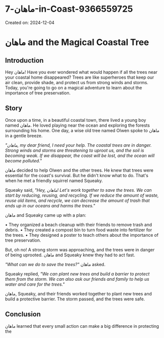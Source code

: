 # ماهان-7-in-Coast-9366559725

Created on: 2024-12-04

**ماهان and the Magical Coastal Tree**
=====================================

**Introduction**
---------------

Hey ماهان! Have you ever wondered what would happen if all the trees near your coastal home disappeared? Trees are like superheroes that keep our air clean, provide shade, and protect us from strong winds and storms. Today, you're going to go on a magical adventure to learn about the importance of tree preservation.

**Story**
---------

Once upon a time, in a beautiful coastal town, there lived a young boy named ماهان. He loved playing near the ocean and exploring the forests surrounding his home. One day, a wise old tree named Olwen spoke to ماهان in a gentle breeze.

*"ماهان, my dear friend, I need your help. The coastal trees are in danger. Strong winds and storms are threatening to uproot us, and the soil is becoming weak. If we disappear, the coast will be lost, and the ocean will become polluted."*

ماهان decided to help Olwen and the other trees. He knew that trees were essential for the coast's survival. But he didn't know what to do. That's when he met a friendly squirrel named Squeaky.

Squeaky said, *"Hey, ماهان! Let's work together to save the trees. We can start by reducing, reusing, and recycling. If we reduce the amount of waste, reuse old items, and recycle, we can decrease the amount of trash that ends up in our oceans and harms the trees."*

ماهان and Squeaky came up with a plan:

• They organized a beach cleanup with their friends to remove trash and debris.
• They created a compost bin to turn food waste into fertilizer for the trees.
• They designed a poster to teach others about the importance of tree preservation.

But, oh no! A strong storm was approaching, and the trees were in danger of being uprooted. ماهان and Squeaky knew they had to act fast.

*"What can we do to save the trees?"* ماهان asked.

Squeaky replied, *"We can plant new trees and build a barrier to protect them from the storm. We can also ask our friends and family to help us water and care for the trees."*

ماهان, Squeaky, and their friends worked together to plant new trees and build a protective barrier. The storm passed, and the trees were safe.

**Conclusion**
----------

ماهان learned that every small action can make a big difference in protecting the